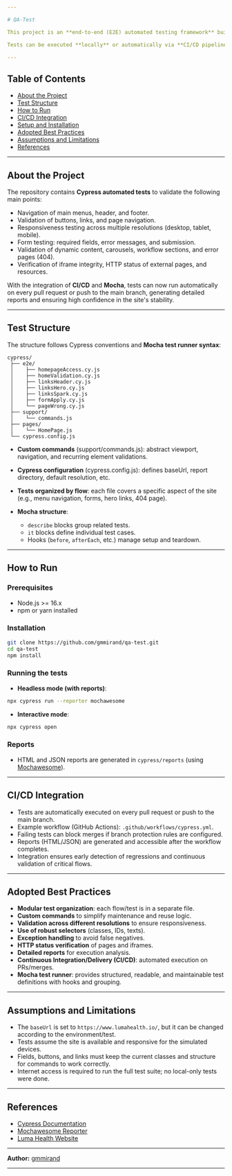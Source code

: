 ```yaml
---

# QA-Test

This project is an **end-to-end (E2E) automated testing framework** built with [Cypress](https://www.cypress.io/) and structured using the **Mocha test runner syntax**. It validates the user experience, accessibility, and integrity of the main flows of the [Luma Health](https://www.lumahealth.io/) website.

Tests can be executed **locally** or automatically via **CI/CD pipelines**, ensuring that critical functionalities are continuously verified across multiple devices and resolutions.

---
```


## Table of Contents

* [About the Project](#about-the-project)
* [Test Structure](#test-structure)
* [How to Run](#how-to-run)
* [CI/CD Integration](#cicd-integration)
* [Setup and Installation](#setup-and-installation)
* [Adopted Best Practices](#adopted-best-practices)
* [Assumptions and Limitations](#assumptions-and-limitations)
* [References](#references)

---

## About the Project

The repository contains **Cypress automated tests** to validate the following main points:

* Navigation of main menus, header, and footer.
* Validation of buttons, links, and page navigation.
* Responsiveness testing across multiple resolutions (desktop, tablet, mobile).
* Form testing: required fields, error messages, and submission.
* Validation of dynamic content, carousels, workflow sections, and error pages (404).
* Verification of iframe integrity, HTTP status of external pages, and resources.

With the integration of **CI/CD** and **Mocha**, tests can now run automatically on every pull request or push to the main branch, generating detailed reports and ensuring high confidence in the site's stability.

---

## Test Structure

The structure follows Cypress conventions and **Mocha test runner syntax**:

```
cypress/
 ├── e2e/
 │    ├── homepageAccess.cy.js
 │    ├── homeValidation.cy.js
 │    ├── linksHeader.cy.js
 │    ├── linksHero.cy.js
 │    ├── linksSpark.cy.js
 │    ├── formApply.cy.js
 │    └── pageWrong.cy.js
 ├── support/
 │    └── commands.js
 ├── pages/
 │    └── HomePage.js
 └── cypress.config.js
```

* **Custom commands** (support/commands.js): abstract viewport, navigation, and recurring element validations.
* **Cypress configuration** (cypress.config.js): defines baseUrl, report directory, default resolution, etc.
* **Tests organized by flow**: each file covers a specific aspect of the site (e.g., menu navigation, forms, hero links, 404 page).
* **Mocha structure**:

  * `describe` blocks group related tests.
  * `it` blocks define individual test cases.
  * Hooks (`before`, `afterEach`, etc.) manage setup and teardown.

---

## How to Run

### Prerequisites

* Node.js >= 16.x
* npm or yarn installed

### Installation

```bash
git clone https://github.com/gmmirand/qa-test.git
cd qa-test
npm install
```

### Running the tests

* **Headless mode (with reports)**:

```bash
npx cypress run --reporter mochawesome
```

* **Interactive mode**:

```bash
npx cypress open
```

### Reports

* HTML and JSON reports are generated in `cypress/reports` (using [Mochawesome](https://www.npmjs.com/package/mochawesome)).

---

## CI/CD Integration

* Tests are automatically executed on every pull request or push to the main branch.
* Example workflow (GitHub Actions): `.github/workflows/cypress.yml`.
* Failing tests can block merges if branch protection rules are configured.
* Reports (HTML/JSON) are generated and accessible after the workflow completes.
* Integration ensures early detection of regressions and continuous validation of critical flows.

---

## Adopted Best Practices

* **Modular test organization**: each flow/test is in a separate file.
* **Custom commands** to simplify maintenance and reuse logic.
* **Validation across different resolutions** to ensure responsiveness.
* **Use of robust selectors** (classes, IDs, texts).
* **Exception handling** to avoid false negatives.
* **HTTP status verification** of pages and iframes.
* **Detailed reports** for execution analysis.
* **Continuous Integration/Delivery (CI/CD)**: automated execution on PRs/merges.
* **Mocha test runner**: provides structured, readable, and maintainable test definitions with hooks and grouping.

---

## Assumptions and Limitations

* The `baseUrl` is set to `https://www.lumahealth.io/`, but it can be changed according to the environment/test.
* Tests assume the site is available and responsive for the simulated devices.
* Fields, buttons, and links must keep the current classes and structure for commands to work correctly.
* Internet access is required to run the full test suite; no local-only tests were done.

---

## References

* [Cypress Documentation](https://docs.cypress.io/)
* [Mochawesome Reporter](https://www.npmjs.com/package/mochawesome)
* [Luma Health Website](https://www.lumahealth.io/)

---

**Author:** [gmmirand](https://github.com/gmmirand)

---
